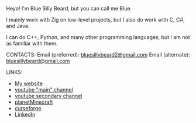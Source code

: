 Heyo! I'm Blue Silly Beard, but you can call me Blue.

I mainly work with Zig on low-level projects, but I also do work with C, C#, and Java.

I can do C++, Python, and many other programming languages, but I am not as familiar with them.

CONTACTS:
Email (preferred): [bluesillybeard2@gmail.com](mailto:bluesillybeard2@gmail.com)
Email (alternate): [bluesillybeard@gmail.com](mailto:bluesillybeard@gmail.com)

LINKS:
- [My website](https://bluesillybeard.github.io)
- [youtube "main" channel](https://www.youtube.com/@bluesillybeard)
- [youtube secondary channel](https://www.youtube.com/@bluebeard5447)
- [planetMinecraft](https://www.planetminecraft.com/member/bluesillybeard/)
- [curseforge](https://www.curseforge.com/members/bluesillybeard/projects)
- [LinkedIn](https://www.linkedin.com/in/hayden-rasmussen-06125b287)

